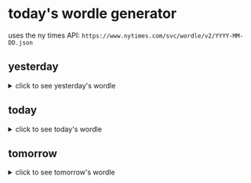 # today's wordle generator

uses the ny times API: `https://www.nytimes.com/svc/wordle/v2/YYYY-MM-DD.json`

## yesterday

<details>
    <summary>click to see yesterday's wordle</summary>

    carve

</details>

## today

<details>
    <summary>click to see today's wordle</summary>

    gusty

</details>

## tomorrow

<details>
    <summary>click to see tomorrow's wordle</summary>

    stain

</details>
